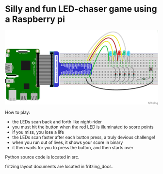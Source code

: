 # Silly and fun LED-chaser game using a Raspberry pi

![](fritzing_docs/led_chaser_game_bb.png)

How to play:
- the LEDs scan back and forth like night-rider
- you must hit the button when the red LED is illuminated to score points
- if you miss, you lose a life
- the LEDs scan faster after each button press, a truly devious challenge!
- when you run out of lives, it shows your score in binary
- it then waits for you to press the button, and then starts over

Python source code is located in src.

fritzing layout documents are located in fritzing_docs.
